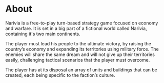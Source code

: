 # About
Narivia is a free-to-play turn-based strategy game focused on economy and warfare. It is set in a big part of a fictional world called Narivia, containing it's two main continents.

The player must lead his people to the ultimate victory, by raising the country’s economy and expanding its territories using military force. The enemies will share the same dream and will not give up their territories easily, challenging tactical scenarios that the player must overcome.

The player has at its disposal an array of units and buildings that can be created, each being specific to the faction’s culture.
